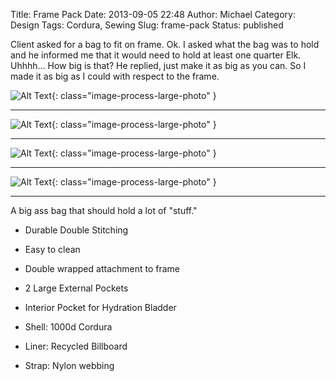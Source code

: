 Title: Frame Pack
Date: 2013-09-05 22:48
Author: Michael
Category: Design
Tags: Cordura, Sewing
Slug: frame-pack
Status: published

Client asked for a bag to fit on frame. Ok. I asked what the bag was to
hold and he informed me that it would need to hold at least one quarter
Elk. Uhhhh... How big is that? He replied, just make it as big as you
can. So I made it as big as I could with respect to the frame.

![Alt Text](/images/pack_frame1.jpg){: class="image-process-large-photo" }

----

![Alt Text](/images/pack_frame2.jpg){: class="image-process-large-photo" }

----

![Alt Text](/images/pack_frame3.jpg){: class="image-process-large-photo" }

----

![Alt Text](/images/pack_frame4.jpg){: class="image-process-large-photo" }

----

 A big ass bag that should hold a lot of "stuff."

-   Durable Double Stitching
-   Easy to clean
-   Double wrapped attachment to frame
-   2 Large External Pockets
-   Interior Pocket for Hydration Bladder


-   Shell: 1000d Cordura
-   Liner: Recycled Billboard
-   Strap: Nylon webbing

